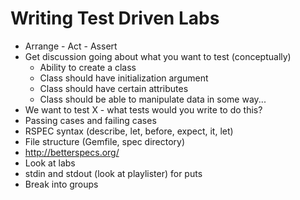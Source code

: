 # Writing Test Driven Labs

+ Arrange - Act - Assert
+ Get discussion going about what you want to test (conceptually)
  + Ability to create a class
  + Class should have initialization argument
  + Class should have certain attributes
  + Class should be able to manipulate data in some way...
+ We want to test X - what tests would you write to do this?
+ Passing cases and failing cases
+ RSPEC syntax (describe, let, before, expect, it, let)
+ File structure (Gemfile, spec directory)
+ http://betterspecs.org/
+ Look at labs
+ stdin and stdout (look at playlister) for puts
+ Break into groups